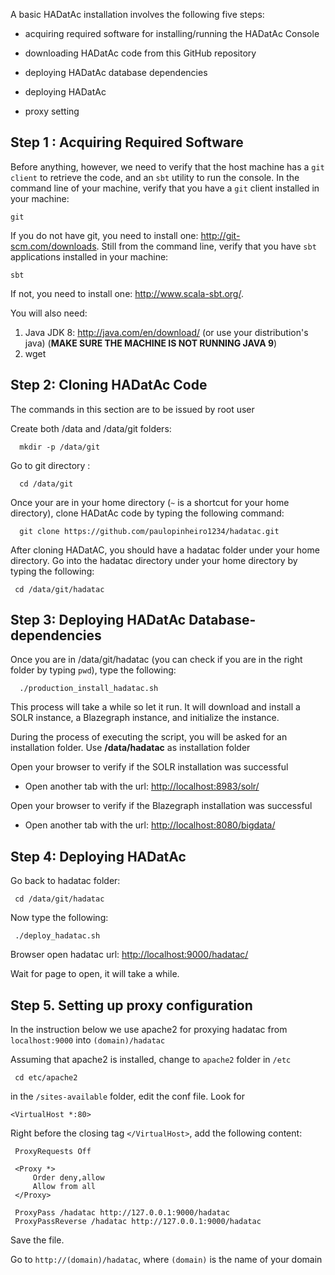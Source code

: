 A basic HADatAc installation involves the following five steps:

* acquiring required software for installing/running the HADatAc Console

* downloading HADatAc code from this GitHub repository 

* deploying HADatAc database dependencies 

* deploying HADatAc

* proxy setting


## Step 1 : Acquiring Required Software

Before anything, however, we need to verify that the host machine has a `git client` to retrieve the code, and an `sbt` utility to run the console. In the command line of your machine, verify that you have a `git` client installed in your machine:

    git
 
If you do not have git, you need to install one: http://git-scm.com/downloads. Still from the command line, verify that you have `sbt` applications installed in your machine:

    sbt

If not, you need to install one: http://www.scala-sbt.org/.

You will also need:

1. Java JDK 8: http://java.com/en/download/ (or use your distribution's java) (<b>MAKE SURE THE MACHINE IS NOT RUNNING JAVA 9</b>)
2. wget

## Step 2: Cloning HADatAc Code

The commands in this section are to be issued by root user

Create both /data and /data/git folders:

      mkdir -p /data/git

Go to git directory :

      cd /data/git

Once your are in your home directory (`~` is a shortcut for your home directory), clone HADatAc code by typing the following command:

      git clone https://github.com/paulopinheiro1234/hadatac.git

After cloning HADatAC, you should have a hadatac folder under your home directory. Go into the hadatac directory under your home directory by typing the following:

     cd /data/git/hadatac

## Step 3: Deploying HADatAc Database-dependencies

Once you are in /data/git/hadatac (you can check if you are in the right folder by typing `pwd`), type the following:

      ./production_install_hadatac.sh

This process will take a while so let it run. It will download and install a SOLR instance, a Blazegraph instance, and initialize the instance.

During the process of executing the script, you will be asked for an installation folder. Use <b>/data/hadatac</b> as installation folder

Open your browser to verify if the SOLR installation was successful
* Open another tab with the url: [http://localhost:8983/solr/](http://localhost:8983/solr/) 

Open your browser to verify if the Blazegraph installation was successful
* Open another tab with the url: [http://localhost:8080/bigdata/](http://localhost:8983/bigdata/) 

## Step 4: Deploying HADatAc

Go back to hadatac folder:

     cd /data/git/hadatac

Now type the following: 

     ./deploy_hadatac.sh

Browser open hadatac
url: [http://localhost:9000/hadatac/](http://localhost:9000/hadatac/)

Wait for page to open, it will take a while.

## Step 5. Setting up proxy configuration

In the instruction below we use apache2 for proxying hadatac from `localhost:9000` into `(domain)/hadatac`

Assuming that apache2 is installed, change to `apache2` folder in `/etc`

     cd etc/apache2

in the `/sites-available` folder, edit the conf file. Look for 

    <VirtualHost *:80>

Right before the closing tag `</VirtualHost>`, add the following content:

     ProxyRequests Off

     <Proxy *>
         Order deny,allow
         Allow from all
     </Proxy>

     ProxyPass /hadatac http://127.0.0.1:9000/hadatac
     ProxyPassReverse /hadatac http://127.0.0.1:9000/hadatac

Save the file.

Go to `http://(domain)/hadatac`, where `(domain)` is the name of your domain